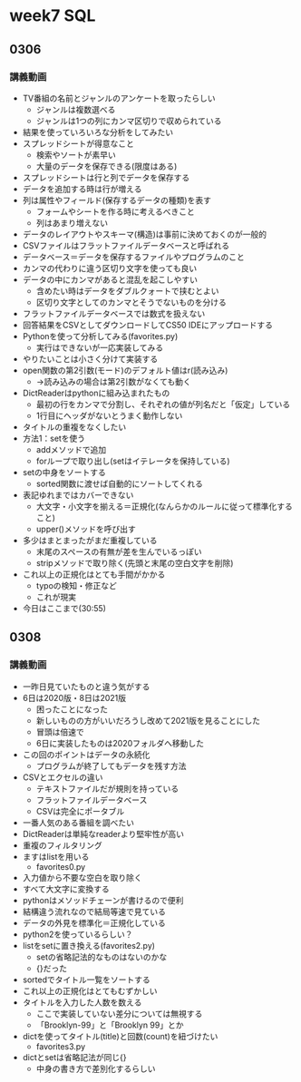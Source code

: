 # week7 SQL

## 0306

### 講義動画
- TV番組の名前とジャンルのアンケートを取ったらしい
  - ジャンルは複数選べる
  - ジャンルは1つの列にカンマ区切りで収められている
- 結果を使っていろいろな分析をしてみたい
- スプレッドシートが得意なこと
  - 検索やソートが素早い
  - 大量のデータを保存できる(限度はある)
- スプレッドシートは行と列でデータを保存する
- データを追加する時は行が増える
- 列は属性やフィールド(保存するデータの種類)を表す
  - フォームやシートを作る時に考えるべきこと
  - 列はあまり増えない
- データのレイアウトやスキーマ(構造)は事前に決めておくのが一般的
- CSVファイルはフラットファイルデータベースと呼ばれる
- データベース＝データを保存するファイルやプログラムのこと
- カンマの代わりに違う区切り文字を使っても良い
- データの中にカンマがあると混乱を起こしやすい
  - 含めたい時はデータをダブルクォートで挟むとよい
  - 区切り文字としてのカンマとそうでないものを分ける
- フラットファイルデータベースでは数式を扱えない
- 回答結果をCSVとしてダウンロードしてCS50 IDEにアップロードする
- Pythonを使って分析してみる(favorites.py)
  - 実行はできないが一応実装してみる
- やりたいことは小さく分けて実装する
- open関数の第2引数(モード)のデフォルト値はr(読み込み)
  - →読み込みの場合は第2引数がなくても動く
- DictReaderはpythonに組み込まれたもの
  - 最初の行をカンマで分割し、それぞれの値が列名だと「仮定」している
  - 1行目にヘッダがないとうまく動作しない
- タイトルの重複をなくしたい
- 方法1：setを使う
  - addメソッドで追加
  - forループで取り出し(setはイテレータを保持している)
- setの中身をソートする
  - sorted関数に渡せば自動的にソートしてくれる
- 表記ゆれまではカバーできない
  - 大文字・小文字を揃える＝正規化(なんらかのルールに従って標準化すること)
  - upper()メソッドを呼び出す
- 多少はまとまったがまだ重複している
  - 末尾のスペースの有無が差を生んでいるっぽい
  - stripメソッドで取り除く(先頭と末尾の空白文字を削除)
- これ以上の正規化はとても手間がかかる
  - typoの検知・修正など
  - これが現実
- 今日はここまで(30:55)

## 0308

### 講義動画
- 一昨日見ていたものと違う気がする
- 6日は2020版・8日は2021版
  - 困ったことになった
  - 新しいものの方がいいだろうし改めて2021版を見ることにした
  - 冒頭は倍速で
  - 6日に実装したものは2020フォルダへ移動した
- この回のポイントはデータの永続化
  - プログラムが終了してもデータを残す方法
- CSVとエクセルの違い
  - テキストファイルだが規則を持っている
  - フラットファイルデータベース
  - CSVは完全にポータブル
- 一番人気のある番組を調べたい
- DictReaderは単純なreaderより堅牢性が高い
- 重複のフィルタリング
- ますはlistを用いる
  - favorites0.py
- 入力値から不要な空白を取り除く
- すべて大文字に変換する
- pythonはメソッドチェーンが書けるので便利
- 結構違う流れなので結局等速で見ている
- データの外見を標準化＝正規化している
- python2を使っているらしい？
- listをsetに置き換える(favorites2.py)
  - setの省略記法的なものはないのかな
  - {}だった
- sortedでタイトル一覧をソートする
- これ以上の正規化はとてもむずかしい
- タイトルを入力した人数を数える
  - ここで実装していない差分については無視する
  - 「Brooklyn-99」と「Brooklyn 99」とか
- dictを使ってタイトル(title)と回数(count)を紐づけたい
  - favorites3.py
- dictとsetは省略記法が同じ{}
  - 中身の書き方で差別化するらしい